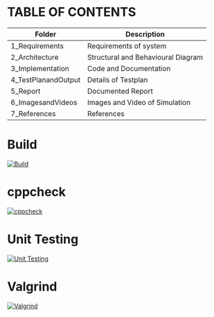 # TABLE OF CONTENTS

| Folder | Description |
| ------ | ----------- |
| 1_Requirements | Requirements of system |
| 2_Architecture | Structural and Behavioural Diagram |
| 3_Implementation | Code and Documentation |
| 4_TestPlanandOutput | Details of Testplan |
| 5_Report | Documented Report |
| 6_ImagesandVideos | Images and Video of Simulation |
| 7_References | References |

# Build
[![Build](https://github.com/sameerganvir/M2-EmbSys/actions/workflows/Build.yml/badge.svg)](https://github.com/sameerganvir/M2-EmbSys/actions/workflows/Build.yml)

# cppcheck 
[![cppcheck](https://github.com/sameerganvir/M2-EmbSys/actions/workflows/cppcheck.yml/badge.svg)](https://github.com/sameerganvir/M2-EmbSys/actions/workflows/cppcheck.yml)

# Unit Testing
[![Unit Testing](https://github.com/sameerganvir/M2-EmbSys/actions/workflows/Unit%20testing.yml/badge.svg)](https://github.com/sameerganvir/M2-EmbSys/actions/workflows/Unit%20testing.yml)

# Valgrind
[![Valgrind](https://github.com/sameerganvir/M2-EmbSys/actions/workflows/Valgrind.yml/badge.svg)](https://github.com/sameerganvir/M2-EmbSys/actions/workflows/Valgrind.yml)
